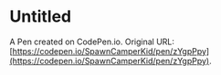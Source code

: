 # Untitled

A Pen created on CodePen.io. Original URL: [https://codepen.io/SpawnCamperKid/pen/zYgpPpy](https://codepen.io/SpawnCamperKid/pen/zYgpPpy).

